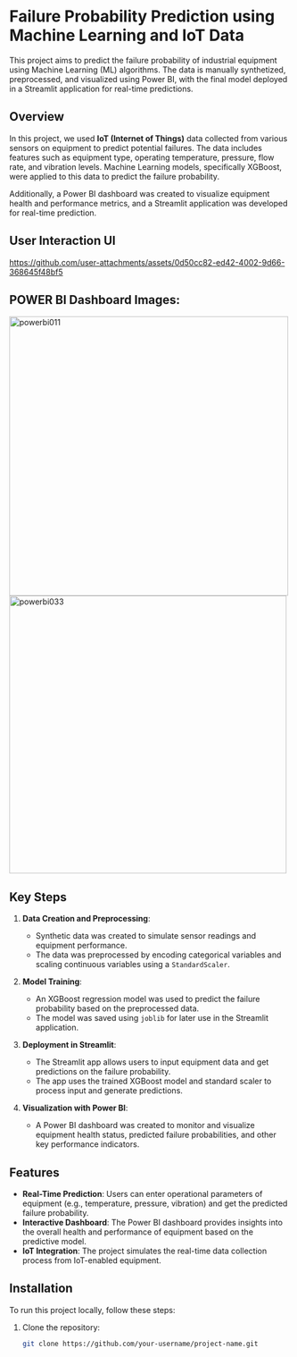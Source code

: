 # Failure Probability Prediction using Machine Learning and IoT Data

This project aims to predict the failure probability of industrial equipment using Machine Learning (ML) algorithms. The data is manually synthetized, preprocessed, and visualized using Power BI, with the final model deployed in a Streamlit application for real-time predictions.

## Overview

In this project, we used **IoT (Internet of Things)** data collected from various sensors on equipment to predict potential failures. The data includes features such as equipment type, operating temperature, pressure, flow rate, and vibration levels. Machine Learning models, specifically XGBoost, were applied to this data to predict the failure probability.

Additionally, a Power BI dashboard was created to visualize equipment health and performance metrics, and a Streamlit application was developed for real-time prediction.
## User Interaction UI


https://github.com/user-attachments/assets/0d50cc82-ed42-4002-9d66-368645f48bf5


## POWER BI Dashboard Images:
<img width="500" alt="powerbi011" src="https://github.com/user-attachments/assets/9fbfeacf-e37d-4768-a38d-bc2620adbc05" />

<img width="497" alt="powerbi033" src="https://github.com/user-attachments/assets/5080f2c4-4d3b-40d9-8372-3fd2195064ee" />



## Key Steps

1. **Data Creation and Preprocessing**:  
   - Synthetic data was created to simulate sensor readings and equipment performance.
   - The data was preprocessed by encoding categorical variables and scaling continuous variables using a `StandardScaler`.

2. **Model Training**:  
   - An XGBoost regression model was used to predict the failure probability based on the preprocessed data.
   - The model was saved using `joblib` for later use in the Streamlit application.

3. **Deployment in Streamlit**:  
   - The Streamlit app allows users to input equipment data and get predictions on the failure probability.
   - The app uses the trained XGBoost model and standard scaler to process input and generate predictions.

4. **Visualization with Power BI**:  
   - A Power BI dashboard was created to monitor and visualize equipment health status, predicted failure probabilities, and other key performance indicators.

## Features

- **Real-Time Prediction**: Users can enter operational parameters of equipment (e.g., temperature, pressure, vibration) and get the predicted failure probability.
- **Interactive Dashboard**: The Power BI dashboard provides insights into the overall health and performance of equipment based on the predictive model.
- **IoT Integration**: The project simulates the real-time data collection process from IoT-enabled equipment.

## Installation

To run this project locally, follow these steps:

1. Clone the repository:
   ```bash
   git clone https://github.com/your-username/project-name.git
